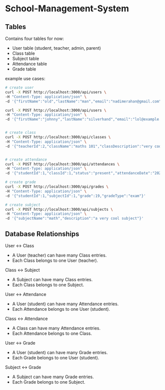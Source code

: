 # School-Management-System

## Tables
Contains four tables for now:
- User table (student, teacher, admin, parent)
- Class table
- Subject table
- Attendance table
- Grade table

example use cases:

```bash
# create user
curl -X POST http://localhost:3000/api/users \
-H "Content-Type: application/json" \
-d '{"firstName":"old","lastName":"man","email":"nadimerahan@gmail.com","password":"password123","role":"teacher"}'

curl -X POST http://localhost:3000/api/users \
-H "Content-Type: application/json" \
-d '{"firstName":"johnny","lastName":"silverhand","email":"lol@example.com","password":"password123"}'


# create class
curl -X POST http://localhost:3000/api/classes \
-H "Content-Type: application/json" \
-d '{"teacherId":2,"className":"maths 101","classDescription":"very cool","subjectId":1}'


# create attendance
curl -X POST http://localhost:3000/api/attendances \
-H "Content-Type: application/json" \
-d '{"studentId":1,"classId":1,"status":"present","attendanceDate":"2024-11-08"}'

# create grade
curl -X POST http://localhost:3000/api/grades \
-H "Content-Type: application/json" \
-d '{"studentId":1,"subjectId":1,"grade":19,"gradeType":"exam"}'

# create subject
curl -X POST http://localhost:3000/api/subjects \
-H "Content-Type: application/json" \
-d '{"subjectName":"math","description":"a very cool subject"}'
```

##  Database Relationships

User ↔ Class
- A User (teacher) can have many Class entries.
- Each Class belongs to one User (teacher).

Class ↔ Subject
- A Subject can have many Class entries.
- Each Class belongs to one Subject.

User ↔ Attendance
- A User (student) can have many Attendance entries.
- Each Attendance belongs to one User (student).

Class ↔ Attendance
- A Class can have many Attendance entries.
- Each Attendance belongs to one Class.

User ↔ Grade
- A User (student) can have many Grade entries.
- Each Grade belongs to one User (student).

Subject ↔ Grade
- A Subject can have many Grade entries.
- Each Grade belongs to one Subject.